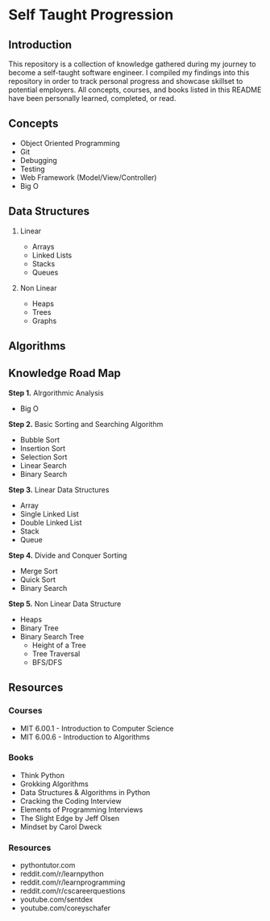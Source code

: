 # Self Taught Progression

## Introduction
This repository is a collection of knowledge gathered during my journey to become a self-taught software engineer. 
I compiled my findings into this repository in order to track personal progress and showcase skillset to potential employers.
All concepts, courses, and books listed in this README have been personally learned, completed, or read.

## Concepts
- Object Oriented Programming
- Git 
- Debugging
- Testing
- Web Framework (Model/View/Controller)
- Big O

## Data Structures
1. Linear 
    - Arrays
    - Linked Lists
    - Stacks
    - Queues

2. Non Linear
    - Heaps
    - Trees
    - Graphs 

## Algorithms
## Knowledge Road Map
__Step 1.__
Alrgorithmic Analysis
- Big O

__Step 2.__
Basic Sorting and Searching Algorithm
- Bubble Sort
- Insertion Sort
- Selection Sort
- Linear Search
- Binary Search

__Step 3.__
Linear Data Structures
- Array
- Single Linked List
- Double Linked List
- Stack
- Queue

__Step 4.__
Divide and Conquer Sorting
- Merge Sort
- Quick Sort
- Binary Search

__Step 5.__
Non Linear Data Structure
- Heaps
- Binary Tree
- Binary Search Tree 
	- Height of a Tree
	- Tree Traversal
	- BFS/DFS 

## Resources
### Courses
- MIT 6.00.1 - Introduction to Computer Science
- MIT 6.00.6 - Introduction to Algorithms

### Books
- Think Python 
- Grokking Algorithms
- Data Structures & Algorithms in Python
- Cracking the Coding Interview
- Elements of Programming Interviews
- The Slight Edge by Jeff Olsen
- Mindset by Carol Dweck

### Resources
- pythontutor.com
- reddit.com/r/learnpython
- reddit.com/r/learnprogramming
- reddit.com/r/cscareerquestions
- youtube.com/sentdex
- youtube.com/coreyschafer